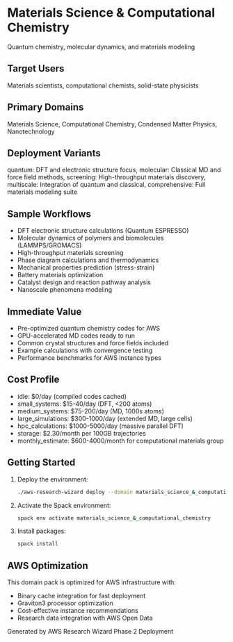 # Materials Science & Computational Chemistry

Quantum chemistry, molecular dynamics, and materials modeling

## Target Users
Materials scientists, computational chemists, solid-state physicists

## Primary Domains
Materials Science, Computational Chemistry, Condensed Matter Physics, Nanotechnology

## Deployment Variants
quantum: DFT and electronic structure focus, molecular: Classical MD and force field methods, screening: High-throughput materials discovery, multiscale: Integration of quantum and classical, comprehensive: Full materials modeling suite

## Sample Workflows
- DFT electronic structure calculations (Quantum ESPRESSO)
- Molecular dynamics of polymers and biomolecules (LAMMPS/GROMACS)
- High-throughput materials screening
- Phase diagram calculations and thermodynamics
- Mechanical properties prediction (stress-strain)
- Battery materials optimization
- Catalyst design and reaction pathway analysis
- Nanoscale phenomena modeling

## Immediate Value
- Pre-optimized quantum chemistry codes for AWS
- GPU-accelerated MD codes ready to run
- Common crystal structures and force fields included
- Example calculations with convergence testing
- Performance benchmarks for AWS instance types

## Cost Profile
- idle: $0/day (compiled codes cached)
- small_systems: $15-40/day (DFT, <200 atoms)
- medium_systems: $75-200/day (MD, 1000s atoms)
- large_simulations: $300-1000/day (extended MD, large cells)
- hpc_calculations: $1000-5000/day (massive parallel DFT)
- storage: $2.30/month per 100GB trajectories
- monthly_estimate: $600-4000/month for computational materials group

## Getting Started

1. Deploy the environment:
   ```bash
   ./aws-research-wizard deploy --domain materials_science_&_computational_chemistry
   ```

2. Activate the Spack environment:
   ```bash
   spack env activate materials_science_&_computational_chemistry
   ```

3. Install packages:
   ```bash
   spack install
   ```

## AWS Optimization

This domain pack is optimized for AWS infrastructure with:
- Binary cache integration for fast deployment
- Graviton3 processor optimization
- Cost-effective instance recommendations
- Research data integration with AWS Open Data

Generated by AWS Research Wizard Phase 2 Deployment
